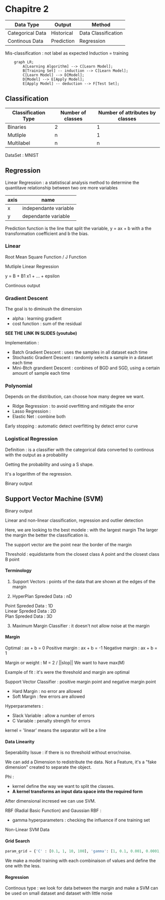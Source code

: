 # Chapitre 2

Data Type|Output|Method
-|-|-
Categorical Data|Historical|Data Classification
Continous Data|Prediction|Regression

Mis-classification : not label as expected
Induction = training

```mermaid
    graph LR;
        A[Learning Algorithm] --> C[Learn Model];
        B[Training Set] -- induction --> C[Learn Model];
        C[Learn Model] --> D[Model];
        D[Model] --> E[Apply Model];
        E[Apply Model] -- deduction --> F[Test Set];
```

## Classification

Classification Type|Number of classes|Number of attributes by classes
-|-|-
Binaries|2|1
Mutliple|n|1 
Multilabel|n|n

DataSet : MNIST

## Regression

Linear Regression : a statistiscal analysis method to determine the quantitave relationship between two ore more variables 

axis|name
-|- 
x|independante variable
y|dependante variable 

Prediction function is the line that split the variable, y = ax + b with a the transformation coefficient and b the bias.

### Linear

Root Mean Square Function / J Function

Mutliple Linear Regression

y = B + B1 x1 + ... + epsilon

Continous output

### Gradient Descent

The goal is to diminush the dimension

- alpha : learning gradient
- cost function : sum of the residual

<b>SEE THE LINK IN SLIDES (youtube)</b>

Implementation :
- Batch Gradient Descent : uses the samples in all dataset each time
- Stochastic Gradient Descent : randomly selects a sample in a dataset each time 
- Mini-Btch grandient Descent : conbines of BGD and SGD, using a certain amount of sample each time

### Polynomial 

Depends on the distribution, can choose how many degree we want.

- Ridge Regression : to avoid overfitting and mitigate the error
- Lasso Regression :
- Elastic Net : combine both

Early stopping : automatic detect overfitting by detect error curve

### Logistical Regression

Definition : is a classifier with the categorical data converted to continous with the output as a probability

Getting the probability and using a S shape.

It's a logarithm of the regression.

Binary output

## Support Vector Machine (SVM)

Binary output

Linear and non-linear classification, regression and outlier detection

Here, we are looking to the best modele : with the largest margin
The larger the margin the better the classification is.

The support vector are the point near the border of the margin

Threshold : equidistante from the closest class A point and the closest class B point

#### Terminology

1. Support Vectors : points of the data that are shown at the edges of the margin

2. HyperPlan Spreded Data : nD

Point Spreded Data : 1D\
Linear Spreded Data : 2D\
Plan Spreded Data : 3D

3. Maximum Margin Classifier : it doesn't not allow noise at the margin

#### Margin

Optimal : ax + b = 0
Positive margin : ax + b = -1
Negative margin : ax + b = 1

Margin or weight : M = 2 / ||slop||
We want to have max(M)

Example of fit : it's were the threshold and margin are optimal

Support Vector Classifier : positive margin point and negative margin point
- Hard Margin : no error are allowed 
- Soft Margin : few errors are allowed

Hyperparameters :
- Slack Variable : allow a number of errors
- C Variable : penalty strength for errors

kernel = 'linear' means the separator will be a line

#### Data Linearity

Seperability Issue :  if there is no threshold without error/noise. 

We can add a Dimension to redistribute the data. Not a Feature, it's a "fake dimension" created to separate the object.

Phi : 
- kernel define the way we want to split the classes.
- <b>A kernel transforms an input data space into the required form</b>

After dimensional incresed we can use SVM.

RBF (Radial Basic Function) and Gaussian RBF :
- gamma hyperparameters : checking the influence if one training set 

Non-Linear SVM Data


#### Grid Search

```python 
param_grid = {'C' : [0.1, 1, 10, 100], 'gamma': [1, 0.1, 0.001, 0.0001, 10]}
```

We make a model training with each combinaison of values and define the one with the less.

#### Regression

Continous type : we look for data between the margin and make a 
SVM can be used on small dataset and dataset with little noise
